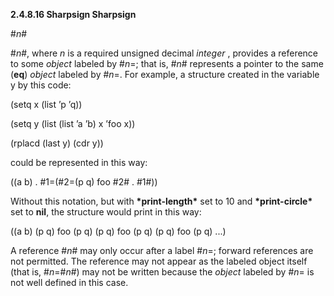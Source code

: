**2.4.8.16 Sharpsign Sharpsign** 

#*n*# 

#*n*#, where *n* is a required unsigned decimal *integer* , provides a reference to some *object* labeled by #*n*=; that is, #*n*# represents a pointer to the same (**eq**) *object* labeled by #*n*=. For example, a structure created in the variable y by this code: 

(setq x (list ’p ’q)) 

(setq y (list (list ’a ’b) x ’foo x)) 

(rplacd (last y) (cdr y)) 

could be represented in this way: 

((a b) . #1=(#2=(p q) foo #2# . #1#)) 

Without this notation, but with **\*print-length\*** set to 10 and **\*print-circle\*** set to **nil**, the structure would print in this way: 

((a b) (p q) foo (p q) (p q) foo (p q) (p q) foo (p q) ...) 

A reference #*n*# may only occur after a label #*n*=; forward references are not permitted. The reference may not appear as the labeled object itself (that is, #*n*=#*n*#) may not be written because the *object* labeled by #*n*= is not well defined in this case. 

